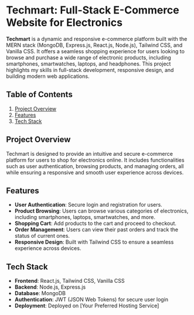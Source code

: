 # **Techmart: Full-Stack E-Commerce Website for Electronics**

**Techmart** is a dynamic and responsive e-commerce platform built with the MERN stack (MongoDB, Express.js, React.js, Node.js), Tailwind CSS, and Vanilla CSS. It offers a seamless shopping experience for users looking to browse and purchase a wide range of electronic products, including smartphones, smartwatches, laptops, and headphones. This project highlights my skills in full-stack development, responsive design, and building modern web applications.

## **Table of Contents**
1. [Project Overview](#project-overview)
2. [Features](#features)
3. [Tech Stack](#tech-stack)


## **Project Overview**
Techmart is designed to provide an intuitive and secure e-commerce platform for users to shop for electronics online. It includes functionalities such as user authentication, browsing products, and managing orders, all while ensuring a responsive and smooth user experience across devices.

## **Features**
- **User Authentication**: Secure login and registration for users.
- **Product Browsing**: Users can browse various categories of electronics, including smartphones, laptops, smartwatches, and more.
- **Shopping Cart**: Add products to the cart and proceed to checkout.
- **Order Management**: Users can view their past orders and track the status of current ones.
- **Responsive Design**: Built with Tailwind CSS to ensure a seamless experience across devices.

## **Tech Stack**
- **Frontend**: React.js, Tailwind CSS, Vanilla CSS
- **Backend**: Node.js, Express.js
- **Database**: MongoDB
- **Authentication**: JWT (JSON Web Tokens) for secure user login
- **Deployment**: Deployed on [Your Preferred Hosting Service]




